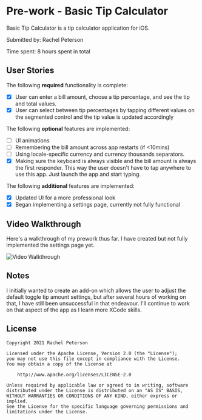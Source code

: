 # Pre-work - Basic Tip Calculator

Basic Tip Calculator is a tip calculator application for iOS.

Submitted by: Rachel Peterson

Time spent: 8 hours spent in total

## User Stories

The following **required** functionality is complete:

* [X] User can enter a bill amount, choose a tip percentage, and see the tip and total values.
* [X] User can select between tip percentages by tapping different values on the segmented control and the tip value is updated accordingly

The following **optional** features are implemented:

* [ ] UI animations
* [ ] Remembering the bill amount across app restarts (if <10mins)
* [ ] Using locale-specific currency and currency thousands separators.
* [X] Making sure the keyboard is always visible and the bill amount is always the first responder. This way the user doesn't have to tap anywhere to use this app. Just launch the app and start typing.

The following **additional** features are implemented:

- [X] Updated UI for a more professional look
- [X] Began implementing a settings page, currently not fully functional 

## Video Walkthrough

Here's a walkthrough of my prework thus far. I have created but not fully implemented the settings page yet. 

<img src='https://imgur.com/a/TLT3Jxg.gif' title='Video Walkthrough' width='' alt='Video Walkthrough' />


## Notes

I initially wanted to create an add-on which allows the user to adjust the default toggle tip amount settings, but after several hours of working on that, I have still been unsuccessful in that endeavour. I'll continue to work on that aspect of the app as I learn more XCode skills.

## License

    Copyright 2021 Rachel Peterson

    Licensed under the Apache License, Version 2.0 (the "License");
    you may not use this file except in compliance with the License.
    You may obtain a copy of the License at

        http://www.apache.org/licenses/LICENSE-2.0

    Unless required by applicable law or agreed to in writing, software
    distributed under the License is distributed on an "AS IS" BASIS,
    WITHOUT WARRANTIES OR CONDITIONS OF ANY KIND, either express or implied.
    See the License for the specific language governing permissions and
    limitations under the License.
